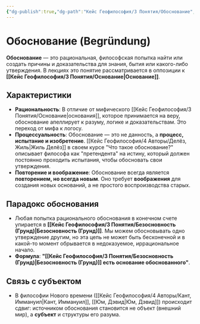 ```yaml
---
{"dg-publish":true,"dg-path":"Кейс Геофилософия/3 Понятия/Обоснование","permalink":"/kejs-geofilosofiya/3-ponyatiya/obosnovanie/","dgShowLocalGraph":true}
---
```


# Обоснование (Begründung)

**Обоснование** — это рациональная, философская попытка найти или создать причины и доказательства для знания, бытия или какого-либо утверждения. В лекциях это понятие рассматривается в оппозиции к **[[Кейс Геофилософия/3 Понятия/Основание\|Основание]]**.

## Характеристики
- **Рациональность**: В отличие от мифического [[Кейс Геофилософия/3 Понятия/Основание\|основания]], которое принимается на веру, обоснование апеллирует к разуму, логике и доказательствам. Это переход от мифа к логосу.
- **Процессуальность**: Обоснование — это не данность, а **процесс, испытание и изобретение**. [[Кейс Геофилософия/4 Авторы/Делёз, Жиль\|Жиль Делёз]] в своем курсе "Что такое обоснование?" описывает философа как "претендента" на истину, который должен постоянно проходить испытания, чтобы обосновать свои утверждения.
- **Повторение и воображение**: Обоснование всегда является **повторением, но всегда новым**. Оно требует **воображения** для создания новых оснований, а не простого воспроизводства старых.

## Парадокс обоснования
- Любая попытка рационального обоснования в конечном счете упирается в **[[Кейс Геофилософия/3 Понятия/Безосновность (Грунд)\|Безосновность (Грунд)]]**. Мы можем обосновывать одно утверждение другим, но эта цепь не может быть бесконечной и в какой-то момент обрывается в недоказуемое, иррациональное начало.
- **Формула**: **"[[Кейс Геофилософия/3 Понятия/Безосновность (Грунд)\|Безосновность (Грунд)]] есть основание обоснованного"**.

## Связь с субъектом
- В философии Нового времени ([[Кейс Геофилософия/4 Авторы/Кант, Иммануил\|Кант, Иммануил]], [[Юм, Дэвид\|Юм, Дэвид]]) происходит сдвиг: источником обоснования становится не объект (внешний мир), а **субъект** и структуры его разума.